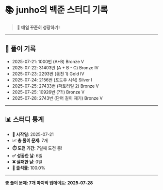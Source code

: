 # 📚 junho의 백준 스터디 기록

> 🎯 **매일 꾸준히 성장하기!**

---

## 📅 풀이 기록

- 2025-07-21: 1000번 (A+B) Bronze V
- 2025-07-22: 31403번 (A + B - C) Bronze IV
- 2025-07-23: 2293번 (동전 1) Gold IV
- 2025-07-24: 2156번 (포도주 시식) Silver I
- 2025-07-25: 27433번 (팩토리얼 2) Bronze V
- 2025-07-25: 10926번 (??!) Bronze V
- 2025-07-28: 2743번 (단어 길이 재기) Bronze V

---

## 📊 스터디 통계

- **📅 시작일**: 2025-07-21
- **📈 총 풀이 문제**: 7개
- **⏱️ 도전 기간**: 7일째 도전 중!
- **✅ 성공한 날**: 6일
- **❌ 실패한 날**: 0일
- **🎯 출석률**: 100.0%

---

**총 풀이 문제: 7개**
**마지막 업데이트: 2025-07-28**

